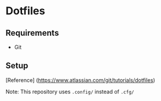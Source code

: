 # Dotfiles

## Requirements
- Git

## Setup

[Reference] (https://www.atlassian.com/git/tutorials/dotfiles)

Note: This repository uses ```.config/``` instead of ```.cfg/```
